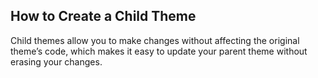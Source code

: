 ## How to Create a Child Theme

Child themes allow you to make changes without affecting the original theme’s code, which makes it easy to update your parent theme without erasing your changes.
